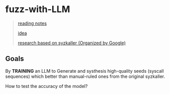 # fuzz-with-LLM

> [reading notes](https://github.com/AmoyCherry/fuzz-with-LLM/blob/main/notes/reading.md)
>
> [idea](https://github.com/AmoyCherry/fuzz-with-LLM/blob/main/notes/idea.md)
>
> [research based on syzkaller (Organized by Google)](https://github.com/google/syzkaller/blob/master/docs/research.md)

## Goals

By **TRAINING** an LLM to Generate and systhesis high-quality seeds (syscall sequences) which better than manual-ruled ones from the original syzkaller.



How to test the accuracy of the model? 